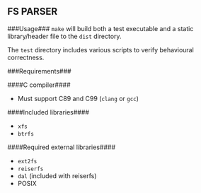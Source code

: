 ## FS PARSER ##
###Usage###
`make` will build both a test executable and a static library/header file to the `dist` directory.

The `test` directory includes various scripts to verify behavioural correctness.

###Requirements###

####C compiler####
* Must support C89 and C99 (`clang` or `gcc`)

####Included libraries####
* `xfs`
* `btrfs`

####Required external libraries####
* `ext2fs`
* `reiserfs`
* `dal` (included with reiserfs)
* POSIX
